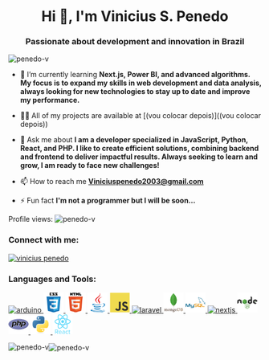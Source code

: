 <h1 align="center">Hi 👋, I'm Vinicius S. Penedo</h1>
<h3 align="center">Passionate about development and innovation in Brazil</h3>

<p align="left">
  <img src="https://komarev.com/ghpvc/?username=penedo-v&label=Profile%20views&color=0e75b6&style=flat" alt="penedo-v" />
</p>

- 🌱 I’m currently learning **Next.js, Power BI, and advanced algorithms. My focus is to expand my skills in web development and data analysis, always looking for new technologies to stay up to date and improve my performance.**

- 👨‍💻 All of my projects are available at [(vou colocar depois)]((vou colocar depois))

- 💬 Ask me about **I am a developer specialized in JavaScript, Python, React, and PHP. I like to create efficient solutions, combining backend and frontend to deliver impactful results. Always seeking to learn and grow, I am ready to face new challenges!**

- 📫 How to reach me **Viniciuspenedo2003@gmail.com**

- ⚡ Fun fact **I'm not a programmer but I will be soon...**

<p align="left">Profile views: <img src="https://komarev.com/ghpvc/?username=penedo-v&label=Profile%20views&color=0e75b6&style=flat" alt="penedo-v" /></p>

<h3 align="left">Connect with me:</h3>
<p align="left">
  <a href="https://www.linkedin.com/in/vinicius-penedo-638067262/" target="blank">
    <img align="center" src="https://raw.githubusercontent.com/rahuldkjain/github-profile-readme-generator/master/src/images/icons/Social/linked-in-alt.svg" alt="vinicius penedo" height="30" width="40" />
  </a>
</p>

<h3 align="left">Languages and Tools:</h3>
<p align="left">
  <a href="https://www.arduino.cc/" target="_blank" rel="noreferrer">
    <img src="https://cdn.worldvectorlogo.com/logos/arduino-1.svg" alt="arduino" width="40" height="40"/>
  </a>
  <a href="https://www.w3schools.com/css/" target="_blank" rel="noreferrer">
    <img src="https://raw.githubusercontent.com/devicons/devicon/master/icons/css3/css3-original-wordmark.svg" alt="css3" width="40" height="40"/>
  </a>
  <a href="https://www.w3.org/html/" target="_blank" rel="noreferrer">
    <img src="https://raw.githubusercontent.com/devicons/devicon/master/icons/html5/html5-original-wordmark.svg" alt="html5" width="40" height="40"/>
  </a>
  <a href="https://www.java.com" target="_blank" rel="noreferrer">
    <img src="https://raw.githubusercontent.com/devicons/devicon/master/icons/java/java-original.svg" alt="java" width="40" height="40"/>
  </a>
  <a href="https://developer.mozilla.org/en-US/docs/Web/JavaScript" target="_blank" rel="noreferrer">
    <img src="https://raw.githubusercontent.com/devicons/devicon/master/icons/javascript/javascript-original.svg" alt="javascript" width="40" height="40"/>
  </a>
  <a href="https://laravel.com/" target="_blank" rel="noreferrer">
    <img src="https://cdn.worldvectorlogo.com/logos/laravel-2.svg" alt="laravel" width="40" height="40"/>
  </a>
  <a href="https://www.mongodb.com/" target="_blank" rel="noreferrer">
    <img src="https://raw.githubusercontent.com/devicons/devicon/master/icons/mongodb/mongodb-original-wordmark.svg" alt="mongodb" width="40" height="40"/>
  </a>
  <a href="https://www.mysql.com/" target="_blank" rel="noreferrer">
    <img src="https://raw.githubusercontent.com/devicons/devicon/master/icons/mysql/mysql-original-wordmark.svg" alt="mysql" width="40" height="40"/>
  </a>
  <a href="https://nextjs.org/" target="_blank" rel="noreferrer">
    <img src="https://cdn.worldvectorlogo.com/logos/nextjs-2.svg" alt="nextjs" width="40" height="40"/>
  </a>
  <a href="https://nodejs.org" target="_blank" rel="noreferrer">
    <img src="https://raw.githubusercontent.com/devicons/devicon/master/icons/nodejs/nodejs-original-wordmark.svg" alt="nodejs" width="40" height="40"/>
  </a>
  <a href="https://www.php.net" target="_blank" rel="noreferrer">
    <img src="https://raw.githubusercontent.com/devicons/devicon/master/icons/php/php-original.svg" alt="php" width="40" height="40"/>
  </a>
  <a href="https://www.python.org" target="_blank" rel="noreferrer">
    <img src="https://raw.githubusercontent.com/devicons/devicon/master/icons/python/python-original.svg" alt="python" width="40" height="40"/>
  </a>
  <a href="https://reactjs.org/" target="_blank" rel="noreferrer">
    <img src="https://raw.githubusercontent.com/devicons/devicon/master/icons/react/react-original-wordmark.svg" alt="react" width="40" height="40"/>
  </a>
</p>

<p>
  <img align="left" src="https://github-readme-stats.vercel.app/api/top-langs?username=penedov&show_icons=true&locale=en&layout=compact&theme=dark" alt="penedo-v" />
</p>

<p>
  <img align="center" src="https://github-readme-stats.vercel.app/api?username=penedov&show_icons=true&locale=en&theme=dark" alt="penedo-v" />
</p>
